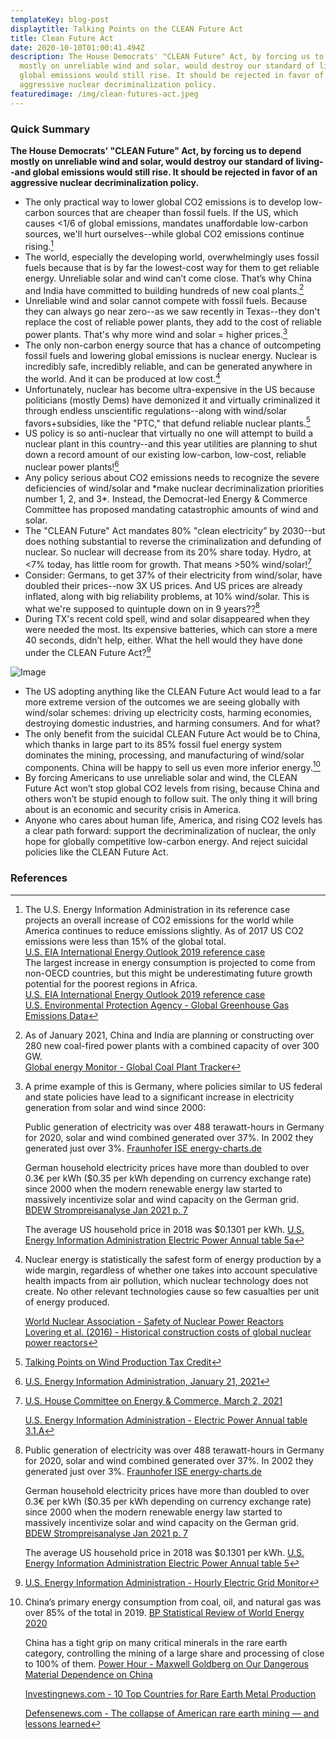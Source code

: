 ```yaml
---
templateKey: blog-post
displaytitle: Talking Points on the CLEAN Future Act
title: Clean Future Act
date: 2020-10-10T01:00:41.494Z
description: The House Democrats' "CLEAN Future" Act, by forcing us to depend
  mostly on unreliable wind and solar, would destroy our standard of living--and
  global emissions would still rise. It should be rejected in favor of an
  aggressive nuclear decriminalization policy.
featuredimage: /img/clean-futures-act.jpeg
---
```

### Quick Summary

**The House Democrats' "CLEAN Future" Act, by forcing us to depend mostly on unreliable wind and solar, would destroy our standard of living--and global emissions would still rise. It should be rejected in favor of an aggressive nuclear decriminalization policy.**

* The only practical way to lower global CO2 emissions is to develop low-carbon sources that are cheaper than fossil fuels. If the US, which causes <1/6 of global emissions, mandates unaffordable low-carbon sources, we'll hurt ourselves--while global CO2 emissions continue rising.[^1]
* The world, especially the developing world, overwhelmingly uses fossil fuels because that is by far the lowest-cost way for them to get reliable energy. Unreliable solar and wind can’t come close. That’s why China and India have committed to building hundreds of new coal plants.[^2]
* Unreliable wind and solar cannot compete with fossil fuels. Because they can always go near zero--as we saw recently in Texas--they don't replace the cost of reliable power plants, they add to the cost of reliable power plants. That's why more wind and solar = higher prices.[^3]
* The only non-carbon energy source that has a chance of outcompeting fossil fuels and lowering global emissions is nuclear energy. Nuclear is incredibly safe, incredibly reliable, and can be generated anywhere in the world. And it can be produced at low cost.[^4]
* Unfortunately, nuclear has become ultra-expensive in the US because politicians (mostly Dems) have demonized it and virtually criminalized it through endless unscientific regulations--along with wind/solar favors+subsidies, like the "PTC," that defund reliable nuclear plants.[^5]
* US policy is so anti-nuclear that virtually no one will attempt to build a nuclear plant in this country--and this year utilities are planning to shut down a record amount of our existing low-carbon, low-cost, reliable nuclear power plants![^6]
* Any policy serious about CO2 emissions needs to recognize the severe deficiencies of wind/solar and \*make nuclear decriminalization priorities number 1, 2, and 3\*. Instead, the Democrat-led Energy & Commerce Committee has proposed mandating catastrophic amounts of wind and solar.
* The "CLEAN Future" Act mandates 80% "clean electricity” by 2030--but does nothing substantial to reverse the criminalization and defunding of nuclear. So nuclear will decrease from its 20% share today. Hydro, at <7% today, has little room for growth. That means >50% wind/solar![^7]
* Consider: Germans, to get 37% of their electricity from wind/solar, have doubled their prices--now 3X US prices. And US prices are already inflated, along with big reliability problems, at 10% wind/solar. This is what we're supposed to quintuple down on in 9 years??[^8]
* During TX's recent cold spell, wind and solar disappeared when they were needed the most. Its expensive batteries, which can store a mere 40 seconds, didn’t help, either. What the hell would they have done under the CLEAN Future Act?[^9]

![Image](/img/clean-future-act-chart.jpeg)

* The US adopting anything like the CLEAN Future Act would lead to a far more extreme version of the outcomes we are seeing globally with wind/solar schemes: driving up electricity costs, harming economies, destroying domestic industries, and harming consumers. And for what?
* The only benefit from the suicidal CLEAN Future Act would be to China, which thanks in large part to its 85% fossil fuel energy system dominates the mining, processing, and manufacturing of wind/solar components. China will be happy to sell us even more inferior energy.[^10]
* By forcing Americans to use unreliable solar and wind, the CLEAN Future Act won’t stop global CO2 levels from rising, because China and others won’t be stupid enough to follow suit. The only thing it will bring about is an economic and security crisis in America.
* Anyone who cares about human life, America, and rising CO2 levels has a clear path forward: support the decriminalization of nuclear, the only hope for globally competitive low-carbon energy. And reject suicidal policies like the CLEAN Future Act.

### References

[^1]:
    The U.S. Energy Information Administration in its reference case projects an overall increase of CO2 emissions for the world while America continues to reduce emissions slightly. As of 2017 US CO2 emissions were less than 15% of the global total.\
    [U.S. EIA International Energy Outlook 2019 reference case](https://www.eia.gov/outlooks/aeo/data/browser/#/?id=10-IEO2019&region=0-0&cases=Reference&start=2010&end=2050&f=A&linechart=~Reference-d080819.3-10-IEO2019~Reference-d080819.26-10-IEO2019&ctype=linechart&sourcekey=0)\
    The largest increase in energy consumption is projected to come from non-OECD countries, but this might be underestimating future growth potential for the poorest regions in Africa.\
    [U.S. EIA International Energy Outlook 2019 reference case](https://www.eia.gov/outlooks/aeo/data/browser/#/?id=1-IEO2019&region=0-0&cases=Reference&start=2010&end=2050&f=A&linechart=~Reference-d080819.25-1-IEO2019~Reference-d080819.26-1-IEO2019~Reference-d080819.3-1-IEO2019&ctype=linechart&sourcekey=0)\
    [U.S. Environmental Protection Agency - Global Greenhouse Gas Emissions Data](https://www.epa.gov/ghgemissions/global-greenhouse-gas-emissions-data)

[^2]:
    As of January 2021, China and India are planning or constructing over 280 new coal-fired power plants with a combined capacity of over 300 GW.\
    [Global energy Monitor - Global Coal Plant Tracker](https://globalenergymonitor.org/projects/global-coal-plant-tracker/summary-data/)

[^3]:
    A prime example of this is Germany, where policies similar to US federal and state policies have lead to a significant increase in electricity generation from solar and wind since 2000:

    Public generation of electricity was over 488 terawatt-hours in Germany for 2020, solar and wind combined generated over 37%. In 2002 they generated just over 3%.
    [Fraunhofer ISE energy-charts.de](https://energy-charts.info/charts/energy_pie/chart.htm?l=en&c=DE&year=2020)

    German household electricity prices have more than doubled to over 0.3€ per kWh ($0.35 per kWh depending on currency exchange rate) since 2000 when the modern renewable energy law started to massively incentivize solar and wind capacity on the German grid.
    [BDEW Strompreisanalyse Jan 2021 p. 7](https://www.bdew.de/service/daten-und-grafiken/bdew-strompreisanalyse/)

    The average US household price in 2018 was $0.1301 per kWh.
    [U.S. Energy Information Administration Electric Power Annual table 5a](https://www.eia.gov/electricity/sales_revenue_price/pdf/table5_a.pdf)

[^4]:
    Nuclear energy is statistically the safest form of energy production by a wide margin, regardless of whether one takes into account speculative health impacts from air pollution, which nuclear technology does not create. No other relevant technologies cause so few casualties per unit of energy produced.

    [World Nuclear Association - Safety of Nuclear Power Reactors](https://www.world-nuclear.org/information-library/safety-and-security/safety-of-plants/safety-of-nuclear-power-reactors.aspx)\
    [Lovering et al. (2016) - Historical construction costs of global nuclear power reactors](https://www.sciencedirect.com/science/article/pii/S0301421516300106)

[^5]: [Talking Points on Wind Production Tax Credit](https://energytalkingpoints.com/wind-production-tax-credit/)

[^6]: [U.S. Energy Information Administration, January 21, 2021](https://www.eia.gov/todayinenergy/detail.php?id=46436)

[^7]:
    [U.S. House Committee on Energy & Commerce, March 2, 2021](https://energycommerce.house.gov/newsroom/press-releases/ec-leaders-introduce-the-clean-future-act-comprehensive-legislation-to)

    [U.S. Energy Information Administration - Electric Power Annual table 3.1.A](https://www.eia.gov/electricity/annual/html/epa_03_01_a.html)

[^8]:
    Public generation of electricity was over 488 terawatt-hours in Germany for 2020, solar and wind combined generated over 37%. In 2002 they generated just over 3%.
    [Fraunhofer ISE energy-charts.de](https://energy-charts.info/charts/energy_pie/chart.htm?l=en&c=DE&year=2020)

    German household electricity prices have more than doubled to over 0.3€ per kWh ($0.35 per kWh depending on currency exchange rate) since 2000 when the modern renewable energy law started to massively incentivize solar and wind capacity on the German grid.
    [BDEW Strompreisanalyse Jan 2021 p. 7](https://www.bdew.de/service/daten-und-grafiken/bdew-strompreisanalyse/)

    The average US household price in 2018 was $0.1301 per kWh.
    [U.S. Energy Information Administration Electric Power Annual table 5](https://www.eia.gov/electricity/sales_revenue_price/pdf/table5_a.pdf)

[^9]: [U.S. Energy Information Administration - Hourly Electric Grid Monitor](https://www.eia.gov/beta/electricity/gridmonitor/dashboard/electric_overview/balancing_authority/ERCO)

[^10]:
    China’s primary energy consumption from coal, oil, and natural gas was over 85% of the total in 2019.
    [BP Statistical Review of World Energy 2020](https://www.bp.com/en/global/corporate/energy-economics/statistical-review-of-world-energy.html)

    China has a tight grip on many critical minerals in the rare earth category, controlling the mining of a large share and processing of close to 100% of them.
    [Power Hour - Maxwell Goldberg on Our Dangerous Material Dependence on China](https://youtu.be/xsViTP-9IcY)

    [Investingnews.com - 10 Top Countries for Rare Earth Metal Production](https://investingnews.com/daily/resource-investing/critical-metals-investing/rare-earth-investing/rare-earth-producing-countries/)

    [Defensenews.com - The collapse of American rare earth mining — and lessons learned](https://www.defensenews.com/opinion/commentary/2019/11/12/the-collapse-of-american-rare-earth-mining-and-lessons-learned/)

